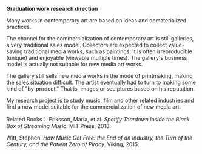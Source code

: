 **Graduation work research direction**

Many works in contemporary art are based on ideas and dematerialized practices.

The channel for the commercialization of contemporary art is still galleries, a very traditional sales model. Collectors are expected to collect value-saving traditional media works, such as paintings. It is often irreproducible (unique) and enjoyable (viewable multiple times). The gallery's business model is actually not suitable for new media art works.

The gallery still sells new media works in the mode of printmaking, making the sales situation difficult. The artist eventually had to turn to making some kind of "by-product." That is, images or sculptures based on his reputation.

My research project is to study music, film and other related industries and find a new model suitable for the commercialization of new media art.

Related Books：
Eriksson, Maria, et al. _Spotify Teardown inside the Black Box of Streaming Music_. MIT Press, 2018.

Witt, Stephen. _How Music Got Free: the End of an Industry, the Turn of the Century, and the Patient Zero of Piracy_. Viking, 2015.
